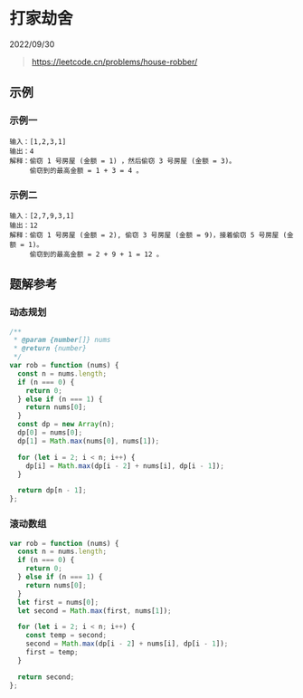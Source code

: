 # 打家劫舍

2022/09/30

> <https://leetcode.cn/problems/house-robber/>

## 示例

### 示例一

```text
输入：[1,2,3,1]
输出：4
解释：偷窃 1 号房屋 (金额 = 1) ，然后偷窃 3 号房屋 (金额 = 3)。
     偷窃到的最高金额 = 1 + 3 = 4 。
```

### 示例二

```text
输入：[2,7,9,3,1]
输出：12
解释：偷窃 1 号房屋 (金额 = 2), 偷窃 3 号房屋 (金额 = 9)，接着偷窃 5 号房屋 (金额 = 1)。
     偷窃到的最高金额 = 2 + 9 + 1 = 12 。
```

## 题解参考

### 动态规划

```javascript
/**
 * @param {number[]} nums
 * @return {number}
 */
var rob = function (nums) {
  const n = nums.length;
  if (n === 0) {
    return 0;
  } else if (n === 1) {
    return nums[0];
  }
  const dp = new Array(n);
  dp[0] = nums[0];
  dp[1] = Math.max(nums[0], nums[1]);

  for (let i = 2; i < n; i++) {
    dp[i] = Math.max(dp[i - 2] + nums[i], dp[i - 1]);
  }

  return dp[n - 1];
};
```

### 滚动数组

```javascript
var rob = function (nums) {
  const n = nums.length;
  if (n === 0) {
    return 0;
  } else if (n === 1) {
    return nums[0];
  }
  let first = nums[0];
  let second = Math.max(first, nums[1]);

  for (let i = 2; i < n; i++) {
    const temp = second;
    second = Math.max(dp[i - 2] + nums[i], dp[i - 1]);
    first = temp;
  }

  return second;
};
```
